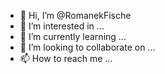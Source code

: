 - 👋 Hi, I’m @RomanekFische
- 👀 I’m interested in ...
- 🌱 I’m currently learning ...
- 💞️ I’m looking to collaborate on ...
- 📫 How to reach me ...

<!---
RomanekFische/RomanekFische is a ✨ special ✨ repository because its `README.md` (this file) appears on your GitHub profile.
You can click the Preview link to take a look at your changes.
--->

